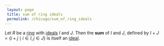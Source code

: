 ```yaml
---
 layout: page
 title: sum of ring ideals
 permalink: /chicago/sum_of_ring_ideals
---
```

Let $R$ be a [ring](https://mathgloss.github.io/MathGloss/chicago/ring) with [ideals](https://mathgloss.github.io/MathGloss/chicago/ring_ideal) $I$ and $J$. Then the **sum** of $I$ and $J$, defined by $I+J= \{i+j \mid i\in I,j\in J\}$ is itself an [ideal](https://mathgloss.github.io/MathGloss/chicago/ring_ideal).